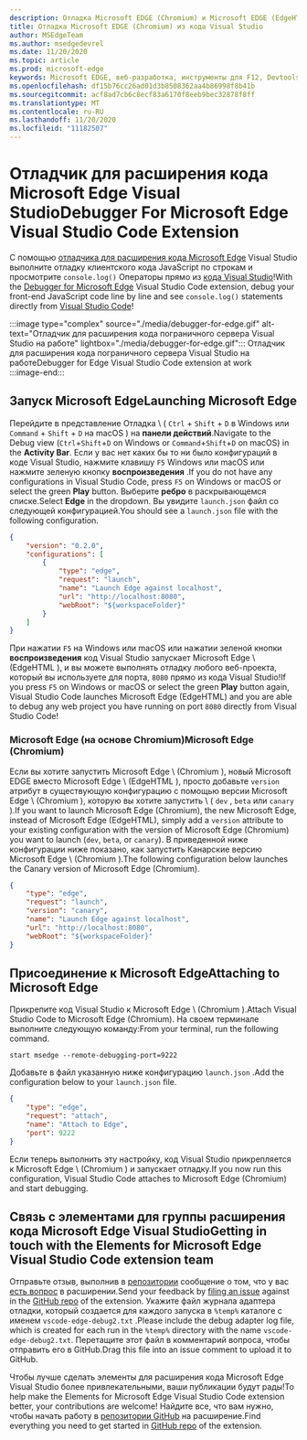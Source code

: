 ```yaml
---
description: Отладка Microsoft EDGE (Chromium) и Microsoft EDGE (EdgeHTML) из кода Visual Studio
title: Отладка Microsoft EDGE (Chromium) из кода Visual Studio
author: MSEdgeTeam
ms.author: msedgedevrel
ms.date: 11/20/2020
ms.topic: article
ms.prod: microsoft-edge
keywords: Microsoft EDGE, веб-разработка, инструменты для F12, Devtools, код VS, код Visual Studio, отладчик
ms.openlocfilehash: df15b76cc26ad01d3b8508362aa4b86998f8b41b
ms.sourcegitcommit: acf8ad7cb6c8ecf83a6170f8eeb9bec32878f8ff
ms.translationtype: MT
ms.contentlocale: ru-RU
ms.lasthandoff: 11/20/2020
ms.locfileid: "11182507"
---
```

# <span data-ttu-id="b2760-104">Отладчик для расширения кода Microsoft Edge Visual Studio</span><span class="sxs-lookup"><span data-stu-id="b2760-104">Debugger For Microsoft Edge Visual Studio Code Extension</span></span>  

<span data-ttu-id="b2760-105">С помощью [отладчика для расширения кода Microsoft Edge][VisualstudioMarketplaceDebuggerMicrosoftEdge] Visual Studio выполните отладку клиентского кода JavaScript по строкам и просмотрите `console.log()` Операторы прямо из [кода Visual Studio][VisualstudioCode]!</span><span class="sxs-lookup"><span data-stu-id="b2760-105">With the [Debugger for Microsoft Edge][VisualstudioMarketplaceDebuggerMicrosoftEdge] Visual Studio Code extension, debug your front-end JavaScript code line by line and see `console.log()` statements directly from [Visual Studio Code][VisualstudioCode]!</span></span>  

:::image type="complex" source="./media/debugger-for-edge.gif" alt-text="Отладчик для расширения кода пограничного сервера Visual Studio на работе" lightbox="./media/debugger-for-edge.gif":::
   <span data-ttu-id="b2760-107">Отладчик для расширения кода пограничного сервера Visual Studio на работе</span><span class="sxs-lookup"><span data-stu-id="b2760-107">Debugger for Edge Visual Studio Code extension at work</span></span>  
:::image-end:::

<!--![Debugger for Edge Visual Studio Code extension at work][ImageGifDebuggerEdge]  -->  

## <span data-ttu-id="b2760-108">Запуск Microsoft Edge</span><span class="sxs-lookup"><span data-stu-id="b2760-108">Launching Microsoft Edge</span></span>  

<span data-ttu-id="b2760-109">Перейдите в представление Отладка \ ( `Ctrl` + `Shift` + `D` в Windows или `Command` + `Shift` + `D` на macOS \) на **панели действий**.</span><span class="sxs-lookup"><span data-stu-id="b2760-109">Navigate to the Debug view \(`Ctrl`+`Shift`+`D` on Windows or `Command`+`Shift`+`D` on macOS\) in the **Activity Bar**.</span></span>  <span data-ttu-id="b2760-110">Если у вас нет каких бы то ни было конфигураций в коде Visual Studio, нажмите клавишу `F5` Windows или macOS или нажмите зеленую кнопку **воспроизведения** .</span><span class="sxs-lookup"><span data-stu-id="b2760-110">If you do not have any configurations in Visual Studio Code, press `F5` on Windows or macOS or select the green **Play** button.</span></span>  <span data-ttu-id="b2760-111">Выберите **ребро** в раскрывающемся списке.</span><span class="sxs-lookup"><span data-stu-id="b2760-111">Select **Edge** in the dropdown.</span></span>  <span data-ttu-id="b2760-112">Вы увидите `launch.json` файл со следующей конфигурацией.</span><span class="sxs-lookup"><span data-stu-id="b2760-112">You should see a `launch.json` file with the following configuration.</span></span>  

```json
{
    "version": "0.2.0",
    "configurations": [
        {
            "type": "edge",
            "request": "launch",
            "name": "Launch Edge against localhost",
            "url": "http://localhost:8080",
            "webRoot": "${workspaceFolder}"
        }
    ]
}
```  

<span data-ttu-id="b2760-113">При нажатии `F5` на Windows или macOS или нажатии зеленой кнопки **воспроизведения** код Visual Studio запускает Microsoft Edge \ (EdgeHTML \), и вы можете выполнять отладку любого веб-проекта, который вы используете для порта, `8080` прямо из кода Visual Studio!</span><span class="sxs-lookup"><span data-stu-id="b2760-113">If you press `F5` on Windows or macOS or select the green **Play** button again, Visual Studio Code launches Microsoft Edge \(EdgeHTML\) and you are able to debug any web project you have running on port `8080` directly from Visual Studio Code!</span></span>  

### <span data-ttu-id="b2760-114">Microsoft Edge (на основе Chromium)</span><span class="sxs-lookup"><span data-stu-id="b2760-114">Microsoft Edge (Chromium)</span></span>  

<span data-ttu-id="b2760-115">Если вы хотите запустить Microsoft Edge \ (Chromium \), новый Microsoft EDGE вместо Microsoft Edge \ (EdgeHTML \), просто добавьте `version` атрибут в существующую конфигурацию с помощью версии Microsoft Edge \ (Chromium \), которую вы хотите запустить \ ( `dev` , `beta` или `canary` \).</span><span class="sxs-lookup"><span data-stu-id="b2760-115">If you want to launch Microsoft Edge \(Chromium\), the new Microsoft Edge, instead of Microsoft Edge \(EdgeHTML\), simply add a `version` attribute to your existing configuration with the version of Microsoft Edge \(Chromium\) you want to launch \(`dev`, `beta`, or `canary`\).</span></span>  <span data-ttu-id="b2760-116">В приведенной ниже конфигурации ниже показано, как запустить Канарские версию Microsoft Edge \ (Chromium \).</span><span class="sxs-lookup"><span data-stu-id="b2760-116">The following configuration below launches the Canary version of Microsoft Edge \(Chromium\).</span></span>  

```json
{
    "type": "edge",
    "request": "launch",
    "version": "canary",
    "name": "Launch Edge against localhost",
    "url": "http://localhost:8080",
    "webRoot": "${workspaceFolder}"
}
```  

## <span data-ttu-id="b2760-117">Присоединение к Microsoft Edge</span><span class="sxs-lookup"><span data-stu-id="b2760-117">Attaching to Microsoft Edge</span></span>  

<span data-ttu-id="b2760-118">Прикрепите код Visual Studio к Microsoft Edge \ (Chromium \).</span><span class="sxs-lookup"><span data-stu-id="b2760-118">Attach Visual Studio Code to Microsoft Edge \(Chromium\).</span></span>  <span data-ttu-id="b2760-119">На своем терминале выполните следующую команду:</span><span class="sxs-lookup"><span data-stu-id="b2760-119">From your terminal, run the following command.</span></span>  

```shell
start msedge --remote-debugging-port=9222
```  

<span data-ttu-id="b2760-120">Добавьте в файл указанную ниже конфигурацию `launch.json` .</span><span class="sxs-lookup"><span data-stu-id="b2760-120">Add the configuration below to your `launch.json` file.</span></span>   

```json
{
    "type": "edge",
    "request": "attach",
    "name": "Attach to Edge",
    "port": 9222
}
```  

<span data-ttu-id="b2760-121">Если теперь выполнить эту настройку, код Visual Studio прикрепляется к Microsoft Edge \ (Chromium \) и запускает отладку.</span><span class="sxs-lookup"><span data-stu-id="b2760-121">If you now run this configuration, Visual Studio Code attaches to Microsoft Edge \(Chromium\) and start debugging.</span></span>  

## <span data-ttu-id="b2760-122">Связь с элементами для группы расширения кода Microsoft Edge Visual Studio</span><span class="sxs-lookup"><span data-stu-id="b2760-122">Getting in touch with the Elements for Microsoft Edge Visual Studio Code extension team</span></span>    

<span data-ttu-id="b2760-123">Отправьте отзыв, выполнив в [репозитории][GithubMicrosoftVscodeEdgeDebug2] сообщение о том, что у вас [есть вопрос][GithubMicrosoftVscodeEdgeDebug2NewIssue] в расширении.</span><span class="sxs-lookup"><span data-stu-id="b2760-123">Send your feedback by [filing an issue][GithubMicrosoftVscodeEdgeDebug2NewIssue] against in the [GitHub repo][GithubMicrosoftVscodeEdgeDebug2] of the extension.</span></span>  <span data-ttu-id="b2760-124">Укажите файл журнала адаптера отладки, который создается для каждого запуска в `%temp%` каталоге с именем `vscode-edge-debug2.txt` .</span><span class="sxs-lookup"><span data-stu-id="b2760-124">Please include the debug adapter log file, which is created for each run in the `%temp%` directory with the name `vscode-edge-debug2.txt`.</span></span>  <span data-ttu-id="b2760-125">Перетащите этот файл в комментарий вопроса, чтобы отправить его в GitHub.</span><span class="sxs-lookup"><span data-stu-id="b2760-125">Drag this file into an issue comment to upload it to GitHub.</span></span>  

<span data-ttu-id="b2760-126">Чтобы лучше сделать элементы для расширения кода Microsoft Edge Visual Studio более привлекательными, ваши публикации будут рады!</span><span class="sxs-lookup"><span data-stu-id="b2760-126">To help make the Elements for Microsoft Edge Visual Studio Code extension better, your contributions are welcome!</span></span>  <span data-ttu-id="b2760-127">Найдите все, что вам нужно, чтобы начать работу в [репозитории GitHub][GithubMicrosoftVscodeEdgeDebug2] на расширение.</span><span class="sxs-lookup"><span data-stu-id="b2760-127">Find everything you need to get started in [GitHub repo][GithubMicrosoftVscodeEdgeDebug2] of the extension.</span></span>  


<!-- image links -->  

<!--[ImageGifDebuggerEdge]: ./media/debugger-for-edge.gif "Debugger for Edge Visual Studio Code extension in action"  -->  
[ImagePngDebuggerEdge]:./Media/debugger-for-edge.png "отладчик для расширения кода Visual Studio EDGE в действии"  

<!--links -->  

[VisualstudioCode]: https://code.visualstudio.com "Код Visual Studio"  
[VisualStudioCodeDocs]: https://code.visualstudio.com/Docs "Документация | Код Visual Studio"   

[GithubMicrosoftVscodeEdgeDebug2]: https://github.com/Microsoft/vscode-edge-debug2 "Microsoft/vscode-Edge-debug2 | GitHub"  
[GithubMicrosoftVscodeEdgeDebug2NewIssue]: https://github.com/Microsoft/vscode-edge-debug2/issues/new "Новая ошибка — Microsoft/vscode-Edge-debug2 | GitHub"  

[VisualstudioMarketplaceDebuggerMicrosoftEdge]: https://marketplace.visualstudio.com/items?itemName=msjsdiag.debugger-for-edge "Отладчик для Microsoft Edge | Visual Studio Marketplace"  
